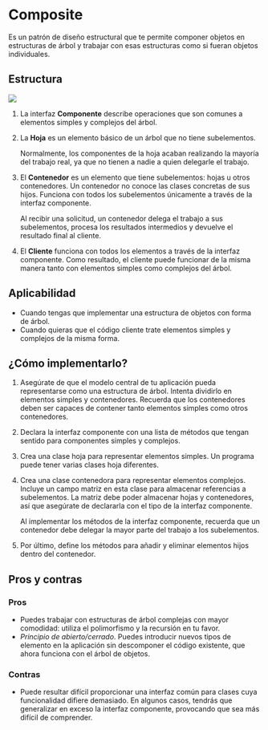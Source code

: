 # Composite

Es un patrón de diseño estructural que te permite componer objetos en estructuras de árbol y trabajar con esas estructuras como si fueran objetos individuales.

## Estructura

![](https://refactoring.guru/images/patterns/diagrams/composite/structure-es.png)

1. La interfaz **Componente** describe operaciones que son comunes a elementos simples y complejos del árbol.
2. La **Hoja** es un elemento básico de un árbol que no tiene subelementos.

   Normalmente, los componentes de la hoja acaban realizando la mayoría del trabajo real, ya que no tienen a nadie a quien delegarle el trabajo.

3. El **Contenedor** es un elemento que tiene subelementos: hojas u otros contenedores. Un contenedor no conoce las clases concretas de sus hijos. Funciona con todos los subelementos únicamente a través de la interfaz componente.

    Al recibir una solicitud, un contenedor delega el trabajo a sus subelementos, procesa los resultados intermedios y devuelve el resultado final al cliente.

4. El **Cliente** funciona con todos los elementos a través de la interfaz componente. Como resultado, el cliente puede funcionar de la misma manera tanto con elementos simples como complejos del árbol.

## Aplicabilidad

- Cuando tengas que implementar una estructura de objetos con forma de árbol.
- Cuando quieras que el código cliente trate elementos simples y complejos de la misma forma.

## ¿Cómo implementarlo?

1. Asegúrate de que el modelo central de tu aplicación pueda representarse como una estructura de árbol. Intenta dividirlo en elementos simples y contenedores. Recuerda que los contenedores deben ser capaces de contener tanto elementos simples como otros contenedores. 
2. Declara la interfaz componente con una lista de métodos que tengan sentido para componentes simples y complejos. 
3. Crea una clase hoja para representar elementos simples. Un programa puede tener varias clases hoja diferentes.
4. Crea una clase contenedora para representar elementos complejos. Incluye un campo matriz en esta clase para almacenar referencias a subelementos. La matriz debe poder almacenar hojas y contenedores, así que asegúrate de declararla con el tipo de la interfaz componente.

   Al implementar los métodos de la interfaz componente, recuerda que un contenedor debe delegar la mayor parte del trabajo a los subelementos. 
5. Por último, define los métodos para añadir y eliminar elementos hijos dentro del contenedor.

## Pros y contras

### Pros

- Puedes trabajar con estructuras de árbol complejas con mayor comodidad: utiliza el polimorfismo y la recursión en tu favor.
- *Principio de abierto/cerrado*. Puedes introducir nuevos tipos de elemento en la aplicación sin descomponer el código existente, que ahora funciona con el árbol de objetos.

### Contras

- Puede resultar difícil proporcionar una interfaz común para clases cuya funcionalidad difiere demasiado. En algunos casos, tendrás que generalizar en exceso la interfaz componente, provocando que sea más difícil de comprender.